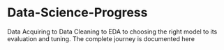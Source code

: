 # Data-Science-Progress

Data Acquiring to Data Cleaning to EDA to choosing the right model to its evaluation and tuning. The complete journey is documented here
